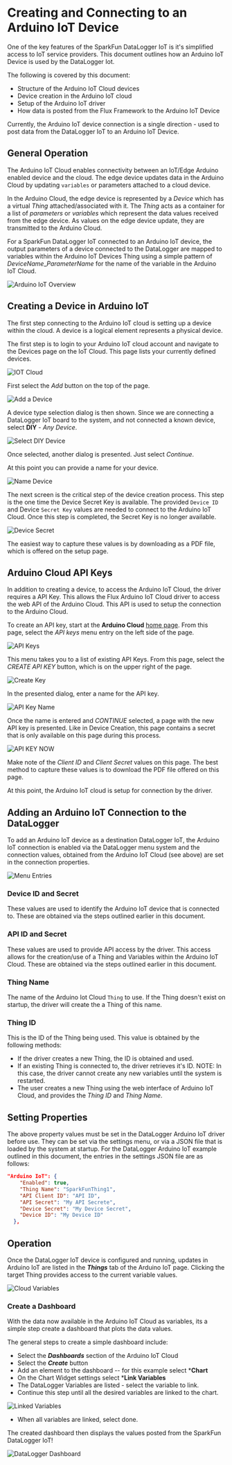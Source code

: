 # Creating and Connecting to an Arduino IoT Device

One of the key features of the SparkFun DataLogger IoT is it's simplified access to IoT service providers. This document outlines how an Arduino IoT Device is used by the DataLogger Iot.

The following is covered by this document:

* Structure of the Arduino IoT Cloud devices
* Device creation in the Arduino IoT cloud
* Setup of the Arduino IoT driver
* How data is posted from the Flux Framework to the Arduino IoT Device

Currently, the Arduino IoT device connection is a single direction - used to post data from the DataLogger IoT to an Arduino IoT Device.

## General Operation

The Arduino IoT Cloud enables connectivity between an IoT/Edge Arduino enabled device and the cloud. The edge device updates data in the Arduino Cloud by updating `variables` or parameters attached to a cloud device.

In the Arduino Cloud, the edge device is represented by a *Device* which has a virtual *Thing* attached/associated with it. The *Thing* acts as a container for a list of *parameters* or *variables* which represent the data values received from the edge device. As values on the edge device update, they are transmitted to the Arduino Cloud.

For a SparkFun DataLogger IoT connected to an Arduino IoT device, the output parameters of a device connected to the DataLogger are mapped to variables within the Arduino IoT Devices Thing using a simple pattern of *DeviceName*_*ParameterName* for the name of the variable in the Arduino IoT Cloud.

![Arduino IoT Overview](images/aiot_overview.png)

## Creating a Device in Arduino IoT

The first step connecting to the Arduino IoT cloud is setting up a device within the cloud. A device is a logical element represents a physical device.

The first step is to login to your Arduino IoT cloud account and navigate to the Devices page on the IoT Cloud. This page lists your currently defined devices.

![IOT Cloud](images/aiot_cloud_sel.png)

First select the *Add* button on the top of the page.

![Add a Device](images/aiot_dev_add.png)

A device type selection dialog is then shown. Since we are connecting a DataLogger IoT board to the system, and not connected a known device, select **DIY** - *Any Device*.

![Select DIY Device](images/aiot_dev_setup_sel.png)

Once selected, another dialog is presented. Just select *Continue*.

At this point you can provide a name for your device.

![Name Device](images/aiot_dev_name.png)

The next screen is the critical step of the device creation process. This step is the one time the Device Secret Key is available. The provided ```Device ID``` and Device ```Secret Key``` values are needed to connect to the Arduino IoT Cloud. Once this step is completed, the Secret Key is no longer available.

![Device Secret](images/aiot_dev_secrets.png)

The easiest way to capture these values is by downloading as a PDF file, which is offered on the setup page.  

## Arduino Cloud API Keys

In addition to creating a device, to access the Arduino IoT Cloud, the driver requires a API Key. This allows the Flux Arduino IoT Cloud driver to access the web API of the Arduino Cloud. This API is used to setup the connection to the Arduino Cloud.

To create an API key, start at the **Arduino Cloud** [home page](https://cloud.arduino.cc/home/). From this page, select the *API keys* menu entry on the left side of the page.

![API Keys](images/aiot_cloud_api-k.png)

This menu takes you to a list of existing API Keys. From this page, select the *CREATE API KEY* button, which is on the upper right of the page.

![Create Key](images/aiot_cloud_create_key.png)

In the presented dialog, enter a name for the API key.

![API Key Name](images/aiot_cloud_key_name.png)

Once the name is entered and *CONTINUE* selected, a page with the new API key is presented. Like in Device Creation, this page contains a secret that is only available on this page during this process.

![API KEY NOW](images/aiot_cloud_key_secret.png)

Make note of the *Client ID* and *Client Secret* values on this page. The best method to capture these values is to download the PDF file offered on this page.  

At this point, the Arduino IoT cloud is setup for connection by the driver.

## Adding an Arduino IoT Connection to the DataLogger

To add an Arduino IoT device as a destination DataLogger IoT, the Arduino IoT connection is enabled via the DataLogger menu system and the connection values, obtained from the Arduino IoT Cloud (see above) are set in the connection properties.

![Menu Entries](images/aiot_dl_menu.png)

### Device ID and Secret

These values are used to identify the Arduino IoT device that is connected to. These are obtained via the steps outlined earlier in this document.

### API ID and Secret

These values are used to provide API access by the driver. This access allows for the creation/use of a Thing and Variables within the Arduino IoT Cloud. These are obtained via the steps outlined earlier in this document.

### Thing Name

The name of the Arduino Iot Cloud ```Thing``` to use. If the Thing doesn't exist on startup, the driver will create the a Thing of this name.

### Thing ID

This is the ID of the Thing being used. This value is obtained by the following methods:

* If the driver creates a new Thing, the ID is obtained and used.
* If an existing Thing is connected to, the driver retrieves it's ID. NOTE: In this case, the driver cannot create any new variables until the system is restarted.
* The user creates a new Thing using the web interface of Arduino IoT Cloud, and provides the *Thing ID* and *Thing Name*.

## Setting Properties

The above property values must be set in the DataLogger Arduino IoT driver before use. They can be set via the settings menu, or via a JSON file that is loaded by the system at startup. For the DataLogger Arduino IoT example outlined in this document, the entries in the settings JSON file are as follows:

```json
"Arduino IoT": {
    "Enabled": true,
    "Thing Name": "SparkFunThing1",
    "API Client ID": "API ID",
    "API Secret": "My API Secrete",
    "Device Secret": "My Device Secret",
    "Device ID": "My Device ID"            
  },
```

## Operation

Once the DataLogger IoT device is configured and running, updates in Arduino IoT are listed in the ***Things*** tab of the Arduino IoT page. Clicking the target Thing provides access to the current variable values.

![Cloud Variables](images/aiot_cloud_vars.png)

### Create a Dashboard

With the data now available in the Arduino IoT Cloud as variables, its a simple step create a dashboard that plots the data values.

The general steps to create a simple dashboard include:

* Select the ***Dashboards*** section of the Arduino IoT Cloud
* Select the ***Create*** button
* Add an element to the dashboard -- for this example select ***Chart**
* On the Chart Widget settings select ***Link Variables**
* The DataLogger Variables are listed - select the variable to link.
* Continue this step until all the desired variables are linked to the chart.

![Linked Variables](images/aiot_dashboard_link.png)

* When all variables are linked, select done.

The created dashboard then displays the values posted from the SparkFun DataLogger IoT!

![DataLogger Dashboard](images/aiot_dashboard.png)
